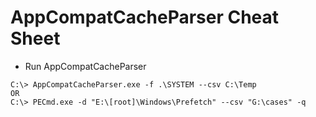 # AppCompatCacheParser Cheat Sheet

- Run AppCompatCacheParser

```
C:\> AppCompatCacheParser.exe -f .\SYSTEM --csv C:\Temp
OR
C:\> PECmd.exe -d "E:\[root]\Windows\Prefetch" --csv "G:\cases" -q
```
